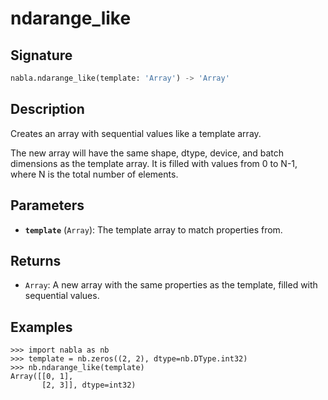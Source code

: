# ndarange_like

## Signature

```python
nabla.ndarange_like(template: 'Array') -> 'Array'
```

## Description

Creates an array with sequential values like a template array.

The new array will have the same shape, dtype, device, and batch
dimensions as the template array. It is filled with values from 0 to
N-1, where N is the total number of elements.

## Parameters

- **`template`** (`Array`): The template array to match properties from.

## Returns

- `Array`: A new array with the same properties as the template, filled with sequential values.

## Examples

```pycon
>>> import nabla as nb
>>> template = nb.zeros((2, 2), dtype=nb.DType.int32)
>>> nb.ndarange_like(template)
Array([[0, 1],
       [2, 3]], dtype=int32)
```
